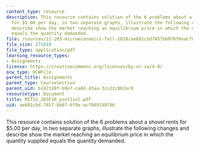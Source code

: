 ```yaml
---
content_type: resource
description: This resource contains solution of the 6 problems about a shovel rents
  for $5.00 per day, in two separate graphs, illustrate the following changes and
  describe show the market reaching an equilibrium price in which the quantity supplied
  equals the quantity demanded.
file: /courses/11-203-microeconomics-fall-2010/ae681cbd7657bb076f0eacf089148f86_MIT11_203F10_pset1sol.pdf
file_size: 271419
file_type: application/pdf
learning_resource_types:
- Assignments
license: https://creativecommons.org/licenses/by-nc-sa/4.0/
ocw_type: OCWFile
parent_title: Assignments
parent_type: CourseSection
parent_uid: b142149f-b9e7-ca8d-43aa-3cc22c0b2ec0
resourcetype: Document
title: MIT11_203F10_pset1sol.pdf
uid: ae681cbd-7657-bb07-6f0e-acf089148f86
---
```

This resource contains solution of the 6 problems about a shovel rents for $5.00 per day, in two separate graphs, illustrate the following changes and describe show the market reaching an equilibrium price in which the quantity supplied equals the quantity demanded.